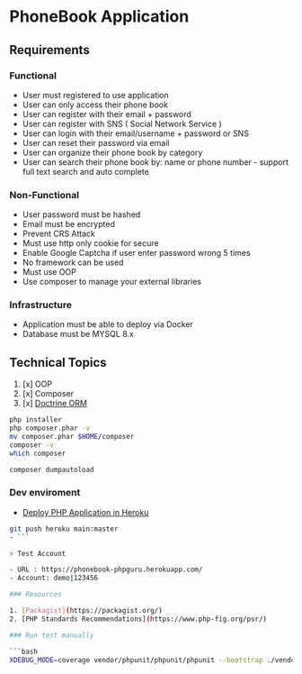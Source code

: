 # PhoneBook Application

## Requirements

### Functional

- User must registered to use application
- User can only access their phone book
- User can register with their email + password
- User can register with SNS ( Social Network Service )
- User can login with their email/username + password or SNS
- User can reset their password via email
- User can organize their phone book by category
- User can search their phone book by: name or phone number - support full text search and auto complete

### Non-Functional

- User password must be hashed
- Email must be encrypted
- Prevent CRS Attack
- Must use http only cookie for secure
- Enable Google Captcha if user enter password wrong 5 times
- No framework can be used
- Must use OOP
- Use composer to manage your external libraries

### Infrastructure

- Application must be able to deploy via Docker
- Database must be MYSQL 8.x

## Technical Topics

1. [x] OOP
2. [x] Composer
3. [x] [Doctrine ORM](https://www.doctrine-project.org/)

```bash
php installer
php composer.phar -v
mv composer.phar $HOME/composer
composer -v
which composer

composer dumpautoload
```

### Dev enviroment

- [Deploy PHP Application in Heroku](https://devcenter.heroku.com/articles/deploying-php)

```bash
git push heroku main:master
- ```

> Test Account

- URL : https://phonebook-phpguru.herokuapp.com/
- Account: demo|123456

### Resources

1. [Packagist](https://packagist.org/)
2. [PHP Standards Recommendations](https://www.php-fig.org/psr/)

### Run test manually

```bash
XDEBUG_MODE=coverage vendor/phpunit/phpunit/phpunit --bootstrap ./vendor/autoload.php --configuration ./tests/phpunit.xml
```